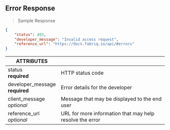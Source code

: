## Error Response

> Sample Response

```json
{
    "status": 403,
    "developer_message": "Invalid access request",
    "reference_url": "https://docs.fabriq.io/api/#errors"
}
```

ATTRIBUTES ||
---------------- | -----------  
status<br>**required**	| HTTP status code
developer_message<br>**required** | Error details for the developer
client_message<br>*optional* | Message that may be displayed to the end user
reference_url<br>*optional* | URL for more information that may help resolve the error

